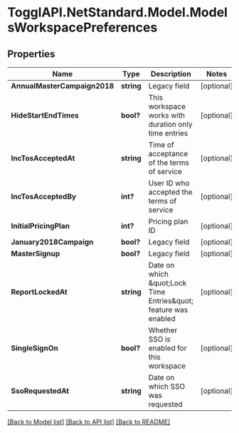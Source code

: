 # TogglAPI.NetStandard.Model.ModelsWorkspacePreferences
## Properties

Name | Type | Description | Notes
------------ | ------------- | ------------- | -------------
**AnnualMasterCampaign2018** | **string** | Legacy field | [optional] 
**HideStartEndTimes** | **bool?** | This workspace works with duration only time entries | [optional] 
**IncTosAcceptedAt** | **string** | Time of acceptance of the terms of service | [optional] 
**IncTosAcceptedBy** | **int?** | User ID who accepted the terms of service | [optional] 
**InitialPricingPlan** | **int?** | Pricing plan ID | [optional] 
**January2018Campaign** | **bool?** | Legacy field | [optional] 
**MasterSignup** | **bool?** | Legacy field | [optional] 
**ReportLockedAt** | **string** | Date on which \&quot;Lock Time Entries\&quot; feature was enabled | [optional] 
**SingleSignOn** | **bool?** | Whether SSO is enabled for this workspace | [optional] 
**SsoRequestedAt** | **string** | Date on which SSO was requested | [optional] 

[[Back to Model list]](../README.md#documentation-for-models) [[Back to API list]](../README.md#documentation-for-api-endpoints) [[Back to README]](../README.md)

